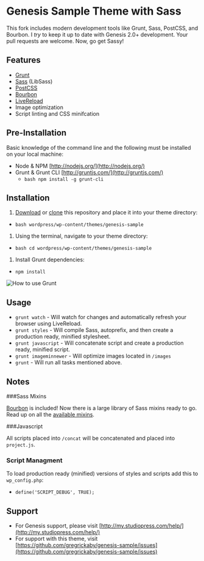 Genesis Sample Theme with Sass
===

This fork includes modern development tools like Grunt, Sass, PostCSS, and Bourbon. I *try* to keep it up to date with Genesis 2.0+ development. Your pull requests are welcome. Now, go get Sassy!

## Features
* [Grunt](https://github.com/gruntjs/grunt)
* [Sass](https://github.com/sass/node-sass) (LibSass)
* [PostCSS](https://github.com/postcss/postcss)
* [Bourbon](http://bourbon.io/)
* [LiveReload](https://github.com/livereload/LiveReload)
* Image optimization
* Script linting and CSS minifcation

## Pre-Installation

Basic knowledge of the command line and the following must be installed on your local machine:

* Node & NPM [http://nodejs.org/](http://nodejs.org/)
* Grunt & Grunt CLI [http://gruntjs.com/](http://gruntjs.com/)
  * ```bash npm install -g grunt-cli```

## Installation

1. [Download](https://github.com/gregrickaby/genesis-sample/archive/master.zip) or [clone](https://github.com/gregrickaby/genesis-sample.git) this repository and place it into your theme directory:

  * ```bash wordpress/wp-content/themes/genesis-sample```

1. Using the terminal, navigate to your theme directory:

  * ```bash cd wordpress/wp-content/themes/genesis-sample```

1. Install Grunt dependencies:

  * `npm install`


![How to use Grunt](https://dl.dropbox.com/s/hic5rpb6b5kv4i2/genesis-sample-theme-setup.gif?dl=0)


## Usage

* `grunt watch` - Will watch for changes and automatically refresh your browser using LiveReload.
* `grunt styles` - Will compile Sass, autoprefix, and then create a production ready, minified stylesheet.
* `grunt javascript` - Will concatenate script and create a production ready, minified  script.
* `grunt imageminnewer` - Will optimize images located in `/images`
* `grunt` - Will run all tasks mentioned above.

## Notes

###Sass Mixins

[Bourbon](http://bourbon.io/) is included! Now there is a large library of Sass mixins ready to go. Read up on all the [available mixins](http://bourbon.io/docs/).

###Javascript

All scripts placed into `/concat` will be concatenated and placed into `project.js`.

### Script Managment

To load production ready (minified) versions of styles and scripts add this to `wp_config.php`:

  * `define('SCRIPT_DEBUG', TRUE);`

## Support

* For Genesis support, please visit [http://my.studiopress.com/help/](http://my.studiopress.com/help/)
* For support with this theme, visit [https://github.com/gregrickaby/genesis-sample/issues](https://github.com/gregrickaby/genesis-sample/issues)

